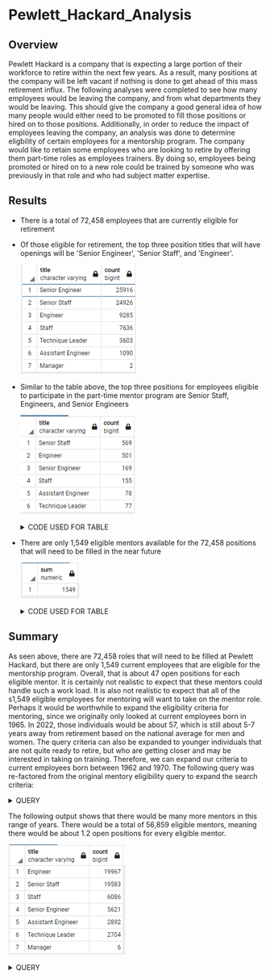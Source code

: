 # Pewlett_Hackard_Analysis

## Overview
Pewlett Hackard is a company that is expecting a large portion of their workforce to retire within the next few years.  As a result, many positions at the company will be left vacant if nothing is done to get ahead of this mass retirement influx.  The following analyses were completed to see how many employees would be leaving the company, and from what departments they would be leaving.  This should give the company a good general idea of how many people would either need to be promoted to fill those positions or hired on to those positions.  Additionally, in order to reduce the impact of employees leaving the company, an analysis was done to determine eligbility of certain employees for a mentorship program.  The company would like to retain some employees who are looking to retire by offering them part-time roles as employees trainers.  By doing so, employees being promoted or hired on to a new role could be trained by someone who was previously in that role and who had subject matter expertise.

## Results
* There is a total of 72,458 employees that are currently eligible for retirement
* Of those eligible for retirement, the top three position titles that will have openings will be 'Senior Engineer', 'Senior Staff', and 'Engineer'.  

    ![retirement_titles](https://github.com/Mots94/Pewlett_Hackard_Analysis/blob/main/Data/retirement_titles.PNG)

* Similar to the table above, the top three positions for employees eligible to participate in the part-time mentor program are Senior Staff, Engineers, and Senior Engineers

    ![mentor_titles](https://github.com/Mots94/Pewlett_Hackard_Analysis/blob/main/Data/mentor_titles.PNG)


    <details><summary>CODE USED FOR TABLE</summary>
    <p>

    ```
    SELECT me.title, COUNT(me.title) 
    INTO mentor_titles
    FROM mentors me
    GROUP BY (me.title)
    ORDER BY COUNT(me.title) DESC;
    ```

    <p>
    </details>

* There are only 1,549 eligible mentors available for the 72,458 positions that will need to be filled in the near future

    ![mentor_titles_sum](https://github.com/Mots94/Pewlett_Hackard_Analysis/blob/main/Data/mentor_titles_sum.PNG)


    <details><summary>CODE USED FOR TABLE</summary>
    <p>

    ```
    SELECT SUM(count)
    FROM mentor_titles;
    ```

    <p>
    </details>

## Summary
As seen above, there are 72,458 roles that will need to be filled at Pewlett Hackard, but there are only 1,549 current employees that are eligible for the mentorship program.  Overall, that is about 47 open positions for each eligible mentor.  It is certainly not realistic to expect that these mentors could handle such a work load.  It is also not realistic to expect that all of the s1,549 eligible employees for mentoring will want to take on the mentor role.  Perhaps it would be worthwhile to expand the eligibility criteria for mentoring, since we originally only looked at current employees born in 1965.  In 2022, those individuals would be about 57, which is still about 5-7 years away from retirement based on the national average for men and women.  The query criteria can also be expanded to younger individuals that are not quite ready to retire, but who are getting closer and may be interested in taking on training.  Therefore, we can expand our criteria to current employees born between 1962 and 1970. The following query was re-factored from the original mentory eligibility query to expand the search criteria:

<details><summary>QUERY</summary>
<p>

```
SELECT DISTINCT ON (e.emp_no)
	e.emp_no,
	e.first_name,
	e.last_name,
	e.birth_date,
	de.from_date,
	de.to_date,
	ti.title
INTO mentors_expanded
FROM employees e
	JOIN dept_emp de
		ON (e.emp_no = de.emp_no)
	JOIN titles ti
		ON (e.emp_no = ti.emp_no)
WHERE de.to_date = '9999-01-01'
	AND e.birth_date BETWEEN '1962-01-01' AND '1970-12-31'
ORDER BY e.emp_no, ti.title;
```

<p>
</details>

The following output shows that there would be many more mentors in this range of years.  There would be a total of 56,859 eligible mentors, meaning there would be about 1.2 open positions for every eligible mentor.

![mentors_expanded](https://github.com/Mots94/Pewlett_Hackard_Analysis/blob/main/Data/mentor_titles_expanded.PNG)

<details><summary>QUERY</summary>
<p>

```
SELECT me_ex.title, COUNT(me_ex.title) 
INTO mentor_titles_ex
FROM mentors_expanded me_ex
GROUP BY (me_ex.title)
ORDER BY COUNT(me_ex.title) DESC;
```

<p>
</details>


